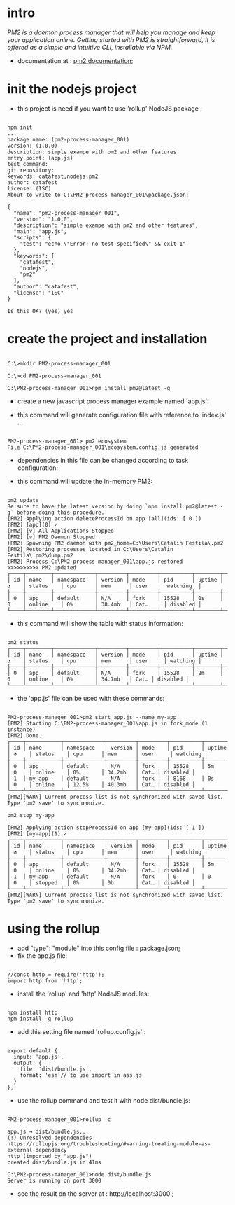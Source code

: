 # intro

*PM2 is a daemon process manager that will help you manage and keep your application online. Getting started with PM2 is straightforward, it is offered as a simple and intuitive CLI, installable via NPM.*

 - documentation at : [pm2 documentation](https://pm2.keymetrics.io/docs/usage/quick-start);

# init the nodejs project 

 - this project is need if you want to use 'rollup' NodeJS package :

```

npm init 
...
package name: (pm2-process-manager_001)
version: (1.0.0)
description: simple exampe with pm2 and other features
entry point: (app.js)
test command:
git repository:
keywords: catafest,nodejs,pm2
author: catafest
license: (ISC)
About to write to C:\PM2-process-manager_001\package.json:

{
  "name": "pm2-process-manager_001",
  "version": "1.0.0",
  "description": "simple exampe with pm2 and other features",
  "main": "app.js",
  "scripts": {
    "test": "echo \"Error: no test specified\" && exit 1"
  },
  "keywords": [
    "catafest",
    "nodejs",
    "pm2"
  ],
  "author": "catafest",
  "license": "ISC"
}

Is this OK? (yes) yes

```

# create the project and installation

```

C:\>mkdir PM2-process-manager_001

C:\>cd PM2-process-manager_001

C:\PM2-process-manager_001>npm install pm2@latest -g

```

 - create a new javascript process manager example named 'app.js':

 - this command will generate configuration file with reference to 'index.js' ... 

```

PM2-process-manager_001> pm2 ecosystem
File C:\PM2-process-manager_001\ecosystem.config.js generated

```

 - dependencies in this file can be changed according to task configuration;

 - this command will update the in-memory PM2:

```

pm2 update
Be sure to have the latest version by doing `npm install pm2@latest -g` before doing this procedure.
[PM2] Applying action deleteProcessId on app [all](ids: [ 0 ])
[PM2] [app](0) ✓
[PM2] [v] All Applications Stopped
[PM2] [v] PM2 Daemon Stopped
[PM2] Spawning PM2 daemon with pm2_home=C:\Users\Catalin Festila\.pm2
[PM2] Restoring processes located in C:\Users\Catalin Festila\.pm2\dump.pm2
[PM2] Process C:\PM2-process-manager_001\app.js restored
>>>>>>>>>> PM2 updated
┌────┬────────┬─────────────┬─────────┬─────────┬──────────┬────────┬──────┬───────────┬──────────┬──────────┬──────────┬──────────┐
│ id │ name   │ namespace   │ version │ mode    │ pid      │ uptime │ ↺    │ status    │ cpu      │ mem      │ user      watching  │
├────┼────────┼─────────────┼─────────┼─────────┼──────────┼────────┼──────┼───────────┼──────────┼──────────┼──────────┼──────────┤
│ 0  │ app    │ default     │ N/A     │ fork    │ 15528    │ 0s     │ 0    │ online    │ 0%       │ 38.4mb   │ Cat…     │ disabled │
└────┴────────┴─────────────┴─────────┴─────────┴──────────┴────────┴──────┴───────────┴──────────┴──────────┴──────────┴──────────┘

```

 - this command will show the table with status information:

```

pm2 status
┌────┬────────┬─────────────┬─────────┬─────────┬──────────┬────────┬──────┬───────────┬──────────┬──────────┬──────────┬──────────┐
│ id │ name   │ namespace   │ version │ mode    │ pid      │ uptime │ ↺    │ status    │ cpu      │ mem      │ user     │ watching │
├────┼────────┼─────────────┼─────────┼─────────┼──────────┼────────┼──────┼───────────┼──────────┼──────────┼──────────┼──────────┤
│ 0  │ app    │ default     │ N/A     │ fork    │ 15528    │ 2m     │ 0    │ online    │ 0%       │ 34.7mb   │ Cat… │ disabled │
└────┴────────┴─────────────┴─────────┴─────────┴──────────┴────────┴──────┴───────────┴──────────┴──────────┴──────────┴──────────┘

```

 - the 'app.js' file can be used with these commands:
 
```

PM2-process-manager_001>pm2 start app.js --name my-app
[PM2] Starting C:\PM2-process-manager_001\app.js in fork_mode (1 instance)
[PM2] Done.
┌────┬───────────┬─────────────┬─────────┬─────────┬──────────┬────────┬──────┬───────────┬──────────┬──────────┬──────────┬──────────┐
│ id │ name      │ namespace   │ version │ mode    │ pid      │ uptime │ ↺    │ status    │ cpu      │ mem      │ user     │ watching │
├────┼───────────┼─────────────┼─────────┼─────────┼──────────┼────────┼──────┼───────────┼──────────┼──────────┼──────────┼──────────┤
│ 0  │ app       │ default     │ N/A     │ fork    │ 15528    │ 5m     │ 0    │ online    │ 0%       │ 34.2mb   │ Cat… │ disabled │
│ 1  │ my-app    │ default     │ N/A     │ fork    │ 8168     │ 0s     │ 0    │ online    │ 12.5%    │ 40.3mb   │ Cat… │ disabled │
└────┴───────────┴─────────────┴─────────┴─────────┴──────────┴────────┴──────┴───────────┴──────────┴──────────┴──────────┴──────────┘
[PM2][WARN] Current process list is not synchronized with saved list. Type 'pm2 save' to synchronize.

pm2 stop my-app

[PM2] Applying action stopProcessId on app [my-app](ids: [ 1 ])
[PM2] [my-app](1) ✓
┌────┬───────────┬─────────────┬─────────┬─────────┬──────────┬────────┬──────┬───────────┬──────────┬──────────┬──────────┬──────────┐
│ id │ name      │ namespace   │ version │ mode    │ pid      │ uptime │ ↺    │ status    │ cpu      │ mem      │ user     │ watching │
├────┼───────────┼─────────────┼─────────┼─────────┼──────────┼────────┼──────┼───────────┼──────────┼──────────┼──────────┼──────────┤
│ 0  │ app       │ default     │ N/A     │ fork    │ 15528    │ 5m     │ 0    │ online    │ 0%       │ 34.2mb   │ Cat… │ disabled │
│ 1  │ my-app    │ default     │ N/A     │ fork    │ 0        │ 0      │ 0    │ stopped   │ 0%       │ 0b       │ Cat… │ disabled │
└────┴───────────┴─────────────┴─────────┴─────────┴──────────┴────────┴──────┴───────────┴──────────┴──────────┴──────────┴──────────┘
[PM2][WARN] Current process list is not synchronized with saved list. Type 'pm2 save' to synchronize.

```

# using the rollup

- add "type": "module" into this config file : package.json;
- fix the app.js file:

```

//const http = require('http');
import http from 'http';

```

- install the 'rollup' and 'http' NodeJS modules:

```

npm install http
npm install -g rollup

```
 - add this setting file named 'rollup.config.js' :

```

export default {
  input: 'app.js',
  output: {
    file: 'dist/bundle.js',
    format: 'esm'// to use import in ass.js
  }
};

```

- use the rollup command and test it with node dist/bundle.js:

```

PM2-process-manager_001>rollup -c

app.js → dist/bundle.js...
(!) Unresolved dependencies
https://rollupjs.org/troubleshooting/#warning-treating-module-as-external-dependency
http (imported by "app.js")
created dist/bundle.js in 41ms

C:\PM2-process-manager_001>node dist/bundle.js
Server is running on port 3000

```
 - see the result on the server at : http://localhost:3000 ;